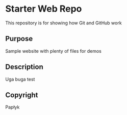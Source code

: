 # Starter Web Repo

This repository is for showing how Git and GitHub work

## Purpose

Sample website with plenty of files for demos

## Description

Uga buga test

## Copyright

Papłyk